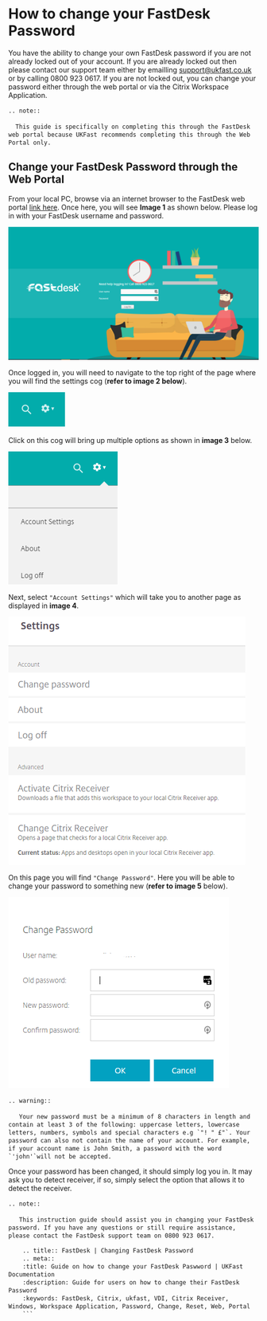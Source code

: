 # How to change your FastDesk Password

You have the ability to change your own FastDesk password if you are not already locked out of your account. If you are already locked out then please contact our support team either by emailling support@ukfast.co.uk or by calling 0800 923 0617. If you are not locked out, you can change your password either through the web portal or via the Citrix Workspace Application.

```eval_rst
.. note::

  This guide is specifically on completing this through the FastDesk web portal because UKFast recommends completing this through the Web Portal only.

```

## Change your FastDesk Password through the Web Portal

From your local PC, browse via an internet browser to the FastDesk web portal [link here](https://www.fastdesk.co.uk). Once here, you will see **Image 1** as shown below. Please log in with your FastDesk username and password.

![Image 1 FastDesk Landing Page](files/Welcome_screen.png "Image 1: FastDesk Landing Page")

Once logged in, you will need to navigate to the top right of the page where you will find the settings cog (**refer to image 2 below**).

![Image 2 Settings Cog](files/Settings_cog.PNG "Image 2: Settings Cog")

Click on this cog will bring up multiple options as shown in **image 3** below.

![Image 3 Settings Options](files/Settings_options.PNG "Image 3: Settings Options")

Next, select `"Account Settings"` which will take you to another page as displayed in  **image 4**.

![Image 4 Settings Page](files/Settings_page.PNG "Image 4: Settings page")

On this page you will find `"Change Password"`. Here you will be able to change your password to something new (**refer to image 5** below).

![Image 5 Password Change](files/Password_reset.PNG "Image 5: Password Change")

```eval_rst
.. warning::

   Your new password must be a minimum of 8 characters in length and contain at least 3 of the following: uppercase letters, lowercase letters, numbers, symbols and special characters e.g `"! " £"`. Your password can also not contain the name of your account. For example, if your account name is John Smith, a password with the word `'john'`will not be accepted.

```
Once your password has been changed, it should simply log you in. It may ask you to detect receiver, if so, simply select the option that allows it to detect the receiver.

```eval_rst
.. note::

   This instruction guide should assist you in changing your FastDesk password. If you have any questions or still require assistance, please contact the FastDesk support team on 0800 923 0617.

```
  ```eval_rst
      .. title:: FastDesk | Changing FastDesk Password
      .. meta::
      :title: Guide on how to change your FastDesk Paswword | UKFast Documentation
      :description: Guide for users on how to change their FastDesk Password
      :keywords: FastDesk, Citrix, ukfast, VDI, Citrix Receiver, Windows, Workspace Application, Password, Change, Reset, Web, Portal
      ```
